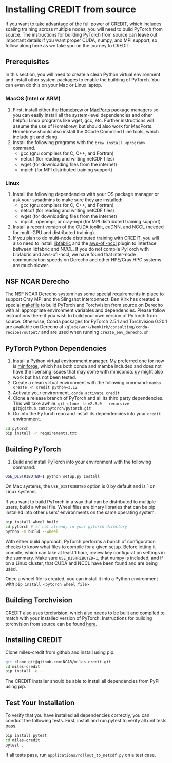 # Installing CREDIT from source

If you want to take advantage of the full power of CREDIT,
which includes scaling training across multiple nodes, you
will need to build PyTorch from source. The instructions
for building PyTorch from source can leave out important
details if you want proper CUDA, numpy, and MPI support,
so follow along here as we take you on the journey to
CREDIT.

## Prerequisites
In this section, you will need to create a clean Python
virtual environment and install other system packages to
enable the building of PyTorch. You can even do this on your
Mac or Linux laptop.

### MacOS (Intel or ARM)
1. First, install either the [Homebrew](https://brew.sh/) or [MacPorts](https://www.macports.org/) package managers
so you can easily install all the system-level dependencies and other helpful Linux programs like wget, gcc, etc.
Further instructions will assume the use of Homebrew, but should also work for MacPorts. Homebrew
should also install the XCode Command Line tools, which include git and clang.
2. Install the following programs with the `brew install <program>`
command.
    * gcc (gnu compilers for C, C++, and Fortran)
    * netcdf (for reading and writing netCDF files)
    * wget (for downloading files from the internet)
    * mpich (for MPI distributed training support)
### Linux
1. Install the following dependencies with your OS package manager or ask your sysadmins to make sure
they are installed:
   * gcc (gnu compilers for C, C++, and Fortran)
   * netcdf (for reading and writing netCDF files)
   * wget (for downloading files from the internet)
   * mpich, openmpi, or cray-mpi (for MPI distributed training support)
2. Install a recent version of the CUDA toolkit, cuDNN, and NCCL (needed for multi-GPU and distributed training).
3. If you plan to do multi-node distributed training with CREDIT, you will also need to install
[libfabric](https://github.com/ofiwg/libfabric) and the [aws-ofi-nccl](https://github.com/aws/aws-ofi-nccl) plugin
to interface between libfabric and NCCL. If you do not compile PyTorch with Libfabric and aws-ofi-nccl,
we have found that inter-node communication speeds on Derecho and other HPE/Cray HPC systems are much slower.

## NSF NCAR Derecho
The NSF NCAR Derecho system has some special requirements in place to support Cray MPI and the Slingshot
interconnect. Ben Kirk has created a special [makefile](https://github.com/benkirk/derecho-pytorch-mpi) to
build PyTorch and Torchvision from source on Derecho with all appropriate environment variables and dependencies.
Please follow instructions there if you wish to build your own version of PyTorch from source. Otherwise,
Conda packages for PyTorch 2.5.1 and Torchvision 0.20.1 are available on Derecho
at `/glade/work/benkirk/consulting/conda-recipes/output/` and are used when running `create_env_derecho.sh`.

## PyTorch Python Dependencies
1. Install a Python virtual environment manager. My preferred one for now is
[miniforge](https://github.com/conda-forge/miniforge), which has both conda and mamba included and does not have the
licensing issues that may come with miniconda. [uv](https://astral.sh/blog/uv) might also work but has not been tested.
2. Create a clean virtual environment with the following command:
`mamba create -n credit python=3.12`
3. Activate your environment. `conda activate credit`
4. Clone a release branch of PyTorch and all its third party dependencies. This will take awhile.
`git clone -b v2.6.0 --recursive git@github.com:pytorch/pytorch.git`
5. Go into the PyTorch repo and install its dependencies into your `credit` environment.
```bash
cd pytorch
pip install -r requirements.txt
```
## Building PyTorch
1. Build and install PyTorch into your environment with the following command:
```bash
USE_DISTRIBUTED=1 python setup.py install
```
On Mac systems, the `USE_DISTRIBUTED` option is 0 by default and is 1 on Linux systems.

If you want to build PyTorch in a way that can be distributed to multiple users, build a wheel file.
Wheel files are binary libraries that can be pip installed into other users' environments on the same operating system.
```bash
pip install wheel build
cd pytorch # if not already in your pytorch directory
python -m build --wheel
```

With either build approach, PyTorch performs a bunch of configuration checks to know what files to compile for a given
setup. Before letting it compile, which can take at least 1 hour, review key configuration settings in the summary.
Make sure `USE_DISTRIBUTED=1`, that numpy is included, and if on a Linux cluster, that
CUDA and NCCL have been found and are being used.

Once a wheel file is created, you can install it into a Python environment with
`pip install <pytorch wheel file>`

## Building Torchvision
CREDIT also uses [torchvision](https://github.com/pytorch/vision), which also needs to be built and compiled to match
with your installed version of PyTorch. Instructions for building torchvision from source
can be found [here](https://github.com/pytorch/vision/blob/main/CONTRIBUTING.md#development-installation).

## Installing CREDIT
Clone miles-credit from github and install using pip:
```bash
git clone git@github.com:NCAR/miles-credit.git
cd miles-credit
pip install -e .
```
The CREDIT installer should be able to install all dependencies from PyPI using
pip.

## Test Your Installation
To verify that you have installed all dependencies correctly, you can conduct the following tests.
First, install and run pytest to verify all unit tests pass.
```bash
pip install pytest
cd miles-credit
pytest .
```

If all tests pass, run `applications/rollout_to_netcdf.py` on a test case.
